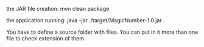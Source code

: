 the JAR file creation: 
mvn clean package

the application running:
java -jar ./target/MagicNumber-1.0.jar

You have to define a source folder with files. You can put in it more than one file to check extension of them.